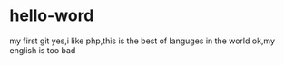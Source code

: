 # hello-word
my first git
yes,i like php,this is the best of languges in the world
ok,my english is too bad
